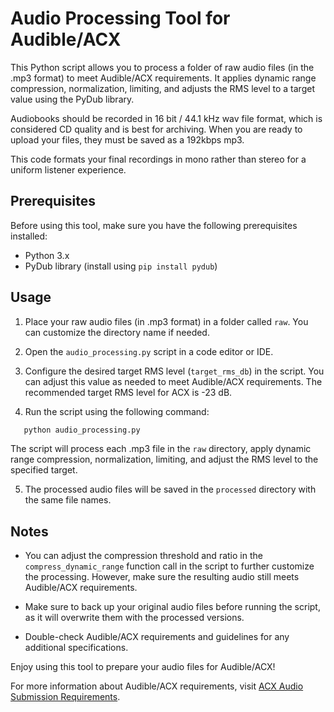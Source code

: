 # Audio Processing Tool for Audible/ACX

This Python script allows you to process a folder of raw audio files (in the .mp3 format) to meet Audible/ACX requirements. It applies dynamic range compression, normalization, limiting, and adjusts the RMS level to a target value using the PyDub library.

Audiobooks should be recorded in 16 bit / 44.1 kHz wav file format, which is considered CD quality and is best for archiving. When you are ready to upload your files, they must be saved as a 192kbps mp3.

This code formats your final recordings in mono rather than stereo for a uniform listener experience.

## Prerequisites

Before using this tool, make sure you have the following prerequisites installed:

- Python 3.x
- PyDub library (install using `pip install pydub`)

## Usage

1. Place your raw audio files (in .mp3 format) in a folder called `raw`. You can customize the directory name if needed.

2. Open the `audio_processing.py` script in a code editor or IDE.

3. Configure the desired target RMS level (`target_rms_db`) in the script. You can adjust this value as needed to meet Audible/ACX requirements. The recommended target RMS level for ACX is -23 dB.

4. Run the script using the following command:
```bash
   python audio_processing.py
```

The script will process each .mp3 file in the `raw` directory, apply dynamic range compression, normalization, limiting, and adjust the RMS level to the specified target.

5. The processed audio files will be saved in the `processed` directory with the same file names.

## Notes

- You can adjust the compression threshold and ratio in the `compress_dynamic_range` function call in the script to further customize the processing. However, make sure the resulting audio still meets Audible/ACX requirements.

- Make sure to back up your original audio files before running the script, as it will overwrite them with the processed versions.

- Double-check Audible/ACX requirements and guidelines for any additional specifications.

Enjoy using this tool to prepare your audio files for Audible/ACX!

For more information about Audible/ACX requirements, visit [ACX Audio Submission Requirements](https://www.acx.com/help/acx-audio-submission-requirements/201456300).


